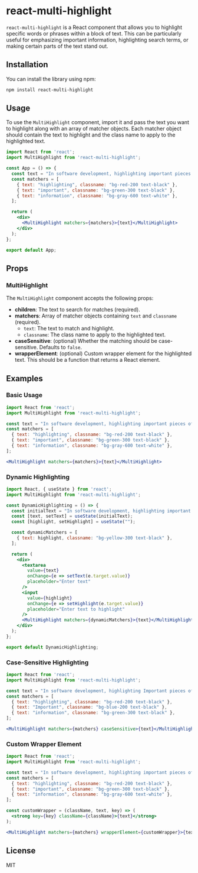 
# react-multi-highlight

`react-multi-highlight` is a React component that allows you to highlight specific words or phrases within a block of text. This can be particularly useful for emphasizing important information, highlighting search terms, or making certain parts of the text stand out.

## Installation

You can install the library using npm:

```bash
npm install react-multi-highlight
```

## Usage

To use the `MultiHighlight` component, import it and pass the text you want to highlight along with an array of matcher objects. Each matcher object should contain the text to highlight and the class name to apply to the highlighted text.

```jsx
import React from 'react';
import MultiHighlight from 'react-multi-highlight';

const App = () => {
  const text = "In software development, highlighting important pieces of information can greatly improve readability and comprehension. For instance, highlighting code snippets, errors, or important notes in documentation can make a significant difference.";
  const matchers = [
    { text: "highlighting", classname: "bg-red-200 text-black" },
    { text: "important", classname: "bg-green-300 text-black" },
    { text: "information", classname: "bg-gray-600 text-white" },
  ];

  return (
    <div>
      <MultiHighlight matchers={matchers}>{text}</MultiHighlight>
    </div>
  );
};

export default App;
```

## Props

### MultiHighlight

The `MultiHighlight` component accepts the following props:

- **children**: The text to search for matches (required).
- **matchers**: Array of matcher objects containing `text` and `classname` (required).
  - `text`: The text to match and highlight.
  - `classname`: The class name to apply to the highlighted text.
- **caseSensitive**: (optional) Whether the matching should be case-sensitive. Defaults to `false`.
- **wrapperElement**: (optional) Custom wrapper element for the highlighted text. This should be a function that returns a React element.

## Examples

### Basic Usage

```jsx
import React from 'react';
import MultiHighlight from 'react-multi-highlight';

const text = "In software development, highlighting important pieces of information can greatly improve readability and comprehension.";
const matchers = [
  { text: "highlighting", classname: "bg-red-200 text-black" },
  { text: "important", classname: "bg-green-300 text-black" },
  { text: "information", classname: "bg-gray-600 text-white" },
];

<MultiHighlight matchers={matchers}>{text}</MultiHighlight>
```

### Dynamic Highlighting

```jsx
import React, { useState } from 'react';
import MultiHighlight from 'react-multi-highlight';

const DynamicHighlighting = () => {
  const initialText = "In software development, highlighting important pieces of information can greatly improve readability and comprehension.";
  const [text, setText] = useState(initialText);
  const [highlight, setHighlight] = useState("");

  const dynamicMatchers = [
    { text: highlight, classname: "bg-yellow-300 text-black" },
  ];

  return (
    <div>
      <textarea
        value={text}
        onChange={e => setText(e.target.value)}
        placeholder="Enter text"
      />
      <input
        value={highlight}
        onChange={e => setHighlight(e.target.value)}
        placeholder="Enter text to highlight"
      />
      <MultiHighlight matchers={dynamicMatchers}>{text}</MultiHighlight>
    </div>
  );
};

export default DynamicHighlighting;
```

### Case-Sensitive Highlighting

```jsx
import React from 'react';
import MultiHighlight from 'react-multi-highlight';

const text = "In software development, highlighting Important pieces of information can greatly improve readability and comprehension.";
const matchers = [
  { text: "highlighting", classname: "bg-red-200 text-black" },
  { text: "Important", classname: "bg-blue-200 text-black" },
  { text: "information", classname: "bg-green-300 text-black" },
];

<MultiHighlight matchers={matchers} caseSensitive>{text}</MultiHighlight>
```

### Custom Wrapper Element

```jsx
import React from 'react';
import MultiHighlight from 'react-multi-highlight';

const text = "In software development, highlighting important pieces of information can greatly improve readability and comprehension.";
const matchers = [
  { text: "highlighting", classname: "bg-red-200 text-black" },
  { text: "important", classname: "bg-green-300 text-black" },
  { text: "information", classname: "bg-gray-600 text-white" },
];

const customWrapper = (className, text, key) => (
  <strong key={key} className={className}>{text}</strong>
);

<MultiHighlight matchers={matchers} wrapperElement={customWrapper}>{text}</MultiHighlight>
```

## License

MIT